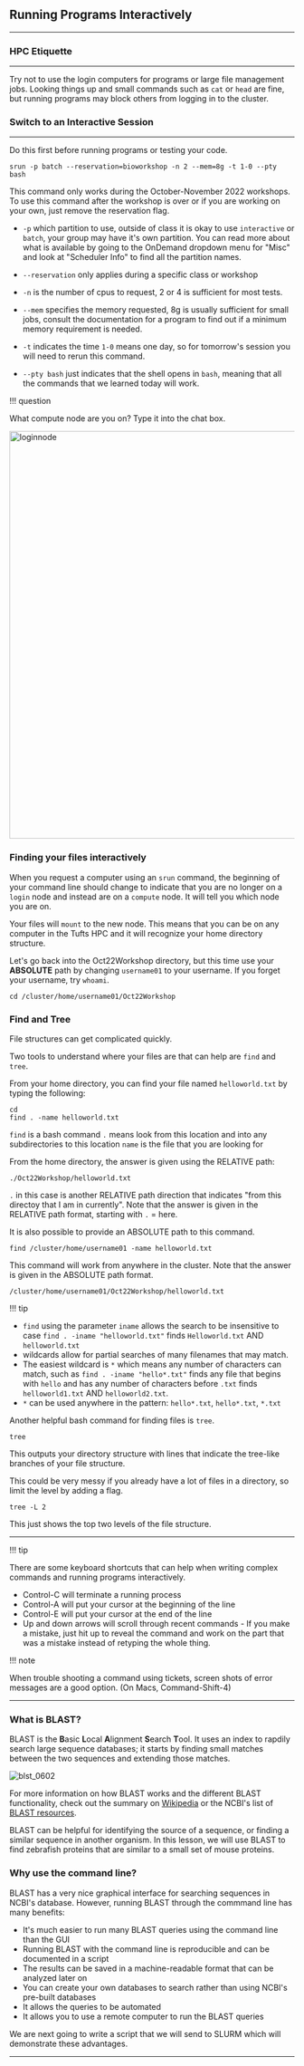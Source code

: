 ## Running Programs Interactively
----------------------------------

### HPC Etiquette
------------------

Try not to use the login computers for programs or large file management jobs. Looking things up and small commands such as `cat` or `head` are fine, but running programs may block others from logging in to the cluster.

### Switch to an Interactive Session
-------------------------------------

Do this first before running programs or testing your code.

```
srun -p batch --reservation=bioworkshop -n 2 --mem=8g -t 1-0 --pty bash
```

This command only works during the October-November 2022 workshops. To use this command after the workshop is over or if you are working on your own, just remove the reservation flag.

* `-p` which partition to use, outside of class it is okay to use `interactive` or `batch`, your group may have it's own partition. You can read more about what is available by going to the OnDemand dropdown menu for "Misc" and look at "Scheduler Info" to find all the partition names.

* `--reservation` only applies during a specific class or workshop
* `-n` is the number of cpus to request, 2 or 4 is sufficient for most tests.
* `--mem` specifies the memory requested, 8g is usually sufficient for small jobs, consult the documentation for a program to find out if a minimum memory requirement is needed.
* `-t` indicates the time `1-0` means one day, so for tomorrow's session you will need to rerun this command.
* `--pty bash` just indicates that the shell opens in `bash`, meaning that all the commands that we learned today will work.


!!! question

 What compute node are you on? Type it into the chat box.
 
<img width="720" alt="loginnode" src="https://user-images.githubusercontent.com/8632603/196236042-d8aaded2-ad10-4b9f-a7b7-8153607da745.png">

### Finding your files interactively

When you request a computer using an `srun` command, the beginning of your command line should change to indicate that you are no longer on a `login` node and instead are on a `compute` node. It will tell you which node you are on.


Your files will `mount` to the new node. This means that you can be on any computer in the Tufts HPC and it will recognize your home directory structure.


Let's go back into the Oct22Workshop directory, but this time use your **ABSOLUTE** path by changing `username01` to your username. If you forget your username, try `whoami`.

```
cd /cluster/home/username01/Oct22Workshop
```

### Find and Tree

File structures can get complicated quickly.

Two tools to understand where your files are that can help are `find` and `tree`.

From your home directory, you can find your file named `helloworld.txt` by typing the following:

```
cd
find . -name helloworld.txt
```

`find` is a bash command
`.` means look from this location and into any subdirectories to this location
`name` is the file that you are looking for


From the home directory, the answer is given using the RELATIVE path:

```
./Oct22Workshop/helloworld.txt
```

`.` in this case is another RELATIVE path direction that indicates "from this directoy that I am in currently". Note that the answer is given in the RELATIVE path format, starting with `.` = here.

It is also possible to provide an ABSOLUTE path to this command.

```
find /cluster/home/username01 -name helloworld.txt
```
This command will work from anywhere in the cluster. Note that the answer is given in the ABSOLUTE path format.

```
/cluster/home/username01/Oct22Workshop/helloworld.txt
```

!!! tip

 * `find` using the parameter `iname` allows the search to be insensitive to case `find . -iname "helloworld.txt"` finds `Helloworld.txt` AND `helloworld.txt`
 * wildcards allow for partial searches of many filenames that may match.
 * The easiest wildcard is `*` which means any number of characters can match, such as `find . -iname "hello*.txt"` finds any file that begins with `hello` and has any number of characters before `.txt` finds `helloworld1.txt` AND `helloworld2.txt`. 
 * `*` can be used anywhere in the pattern: `hello*.txt`, `hello*.txt`, `*.txt`


Another helpful bash command for finding files is `tree`.

```
tree
```

This outputs your directory structure with lines that indicate the tree-like branches of your file structure.

This could be very messy if you already have a lot of files in a directory, so limit the level by adding a flag.

```
tree -L 2
```

This just shows the top two levels of the file structure.


---

!!! tip

 There are some keyboard shortcuts that can help when writing complex commands and running programs interactively.

 * Control-C will terminate a running process
 * Control-A will put your cursor at the beginning of the line
 * Control-E will put your cursor at the end of the line
 * Up and down arrows will scroll through recent commands - If you make a mistake, just hit up to reveal the command and work on the part that was a mistake instead of retyping the whole thing.

!!! note

 When trouble shooting a command using tickets, screen shots of error messages are a good option. (On Macs, Command-Shift-4)

---

### What is BLAST?

BLAST is the **B**asic **L**ocal **A**lignment **S**earch **T**ool.
It uses an index to rapdily search large sequence databases;
it starts by finding small matches between the two sequences and extending those matches.


![blst_0602](https://user-images.githubusercontent.com/8632603/180028827-f0980933-95f4-4c3b-b3d8-fece6e93eae8.gif)


For more information on how BLAST works and the different BLAST functionality,
check out the summary on [Wikipedia](https://en.wikipedia.org/wiki/BLAST) or
the NCBI's list of [BLAST resources](https://blast.ncbi.nlm.nih.gov/Blast.cgi?CMD=Web&PAGE_TYPE=BlastDocs).

BLAST can be helpful for identifying the source of a sequence,
or finding a similar sequence in another organism.
In this lesson, we will use BLAST to find zebrafish proteins that
are similar to a small set of mouse proteins.

### Why use the command line?

BLAST has a very nice graphical interface for searching sequences in NCBI's database.
However, running BLAST through the commmand line has many benefits:
  * It's much easier to run many BLAST queries using the command line than the GUI
  * Running BLAST with the command line is reproducible and can be documented in a script
  * The results can be saved in a machine-readable format that can be analyzed later on
  * You can create your own databases to search rather than using NCBI's pre-built databases
  * It allows the queries to be automated
  * It allows you to use a remote computer to run the BLAST queries
  
We are next going to write a script that we will send to SLURM which will demonstrate these advantages.

----
